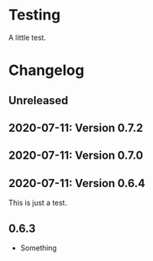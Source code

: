 # Testing

A little test.

# Changelog

## Unreleased

## 2020-07-11: Version 0.7.2

## 2020-07-11: Version 0.7.0

## 2020-07-11: Version 0.6.4

This is just a test.

## 0.6.3

* Something
